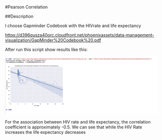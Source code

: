 #Pearson Correlation

##Description

I choose Gapminder Codebook with the HIVrate and life expectancy 

https://d396qusza40orc.cloudfront.net/phoenixassets/data-management-visualization/GapMinder%20Codebook%20.pdf

After run this script show results like this:

![alt tag](https://github.com/marlonsvl/project3_DataAnalysisTools/blob/master/images/ing1.png)

For the association between HIV rate and life expectancy, the correlation coefficient is approximately -0.5. We can see that while the HIV Rate increases the life expectancy decreases





